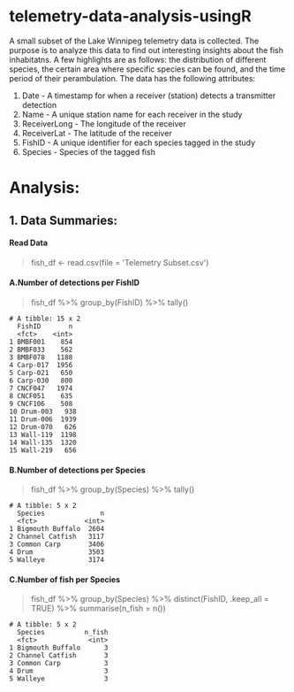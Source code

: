 # telemetry-data-analysis-usingR
A small subset of the Lake Winnipeg telemetry data is collected. The purpose is to analyze this data to find out interesting insights about the fish inhabitatns. A few highlights are as follows: the distribution of different species, the certain area where specific species can be found, and the time period of their perambulation. The data has the following attributes:

1. Date - A timestamp for when a receiver (station) detects a transmitter detection
2. Name - A unique station name for each receiver in the study
3. ReceiverLong - The longitude of the receiver
4. ReceiverLat - The latitude of the receiver
5. FishID - A unique identifier for each species tagged in the study
6. Species - Species of the tagged fish

# Analysis:

## 1. Data Summaries:

#### Read Data
> fish_df <- read.csv(file = 'Telemetry Subset.csv')

#### A.Number of detections per FishID
> fish_df %>% group_by(FishID) %>% tally()
```
# A tibble: 15 x 2
  FishID       n
  <fct>    <int>
1 BMBF001    854
2 BMBF033    562
3 BMBF078   1188
4 Carp-017  1956
5 Carp-021   650
6 Carp-030   800
7 CNCF047   1974
8 CNCF051    635
9 CNCF106    508
10 Drum-003   938
11 Drum-006  1939
12 Drum-070   626
13 Wall-119  1198
14 Wall-135  1320
15 Wall-219   656
```
#### B.Number of detections per Species
> fish_df %>% group_by(Species) %>% tally()
```
# A tibble: 5 x 2
  Species              n
  <fct>            <int>
1 Bigmouth Buffalo  2604
2 Channel Catfish   3117
3 Common Carp       3406
4 Drum              3503
5 Walleye           3174
```
#### C.Number of fish per Species
> fish_df %>% group_by(Species) %>% distinct(FishID, .keep_all = TRUE) %>% summarise(n_fish = n()) 
```
# A tibble: 5 x 2
  Species          n_fish
  <fct>             <int>
1 Bigmouth Buffalo      3
2 Channel Catfish       3
3 Common Carp           3
4 Drum                  3
5 Walleye               3


